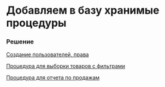 # Добавляем в базу хранимые процедуры

### Решение

[Создание пользователей, права]()

[Процедура для выборки товаров с фильтрами]()

[Процедура для отчета по продажам]()
